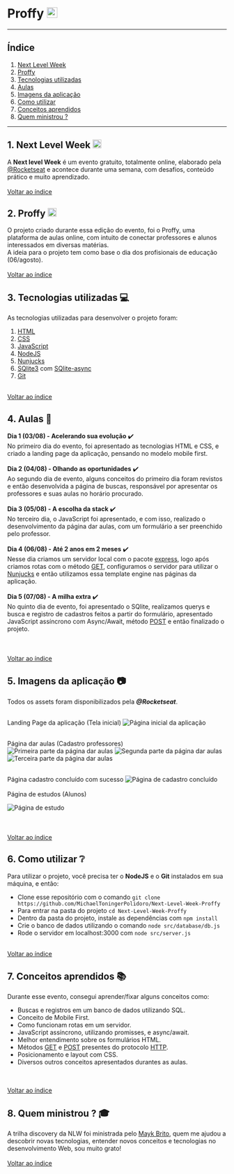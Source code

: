 <h1>Proffy <img src="/public/images/favicon.png" width="24px"></h1>

***
## <a name="indice">Índice</a>
  1. [Next Level Week](#nlw)
  2. [Proffy](#proffy)
  3. [Tecnologias utilizadas](#tecnologias-utilizadas)
  4. [Aulas](#aulas)
  5. [Imagens da aplicação](#imagens)
  6. [Como utilizar](#como-utilizar)
  7. [Conceitos aprendidos](#conceitos-aprendidos)
  8. [Quem ministrou ?](#quem-ministrou)

***

## <a name="nlw">1. Next Level Week <img src="/public/images/icons/rocket.svg" width="20px"></a>
  A **Next level Week** é um evento gratuito, totalmente online, elaborado pela [@Rocketseat](https://rocketseat.com.br/) e
  acontece durante uma semana, com desafios, conteúdo prático e muito aprendizado.
  <br><br>[Voltar ao índice](#indice)
  
## <a name="proffy">2. Proffy <img src="/public/images/favicon.png" width="20px"></a>
  O projeto criado durante essa edição do evento, foi o Proffy, uma plataforma de aulas online, com intuito de conectar
  professores e alunos interessados em diversas matérias.<br>
  A ideia para o projeto tem como base o dia dos profisionais de educação (06/agosto).
  <br><br>[Voltar ao índice](#indice)
  
## <a name="tecnologias-utilizadas">3. Tecnologias utilizadas :computer:</a>
  As tecnologias utilizadas para desenvolver o projeto foram:
  1. [HTML](https://developer.mozilla.org/pt-BR/docs/Web/HTML)
  2. [CSS](https://developer.mozilla.org/pt-BR/docs/Glossario/CSS)
  3. [JavaScript](https://developer.mozilla.org/pt-BR/docs/Glossario/JavaScript)
  4. [NodeJS](https://nodejs.org/en/)
  5. [Nunjucks](https://mozilla.github.io/nunjucks/)
  6. [SQlite3](https://sqlite.org/index.html) com [SQlite-async](https://www.npmjs.com/package/sqlite-async)
  7. [Git](https://git-scm.com/)

  <br>[Voltar ao índice](#indice)
  
## <a name="aulas">4. Aulas :memo:</a>
  **Dia 1 (03/08) - Acelerando sua evolução** :heavy_check_mark:  
  No primeiro dia do evento, foi apresentado as tecnologias HTML e CSS, e criado a landing page 
  da aplicação, pensando no modelo mobile first. <br><br>
  **Dia 2 (04/08) - Olhando as oportunidades** :heavy_check_mark:  
  Ao segundo dia de evento, alguns conceitos do primeiro dia foram revistos e então desenvolvida
  a página de buscas, responsável por apresentar os professores e suas aulas no horário procurado.<br><br>
  **Dia 3 (05/08) - A escolha da stack** :heavy_check_mark:  
  No terceiro dia, o JavaScript foi apresentado, e com isso, realizado o desenvolvimento da página dar aulas,
  com um formulário a ser preenchido pelo professor.<br><br>
  **Dia 4 (06/08) - Até 2 anos em 2 meses** :heavy_check_mark:  
  Nesse dia criamos um servidor local com o pacote [express](https://github.com/expressjs/express), logo após
  criamos rotas com o método [GET](https://developer.mozilla.org/pt-BR/docs/Web/HTTP/Methods/GET), configuramos o 
  servidor para utilizar o [Nunjucks](https://mozilla.github.io/nunjucks/) e então utilizamos essa template engine
  nas páginas da aplicação.<br><br>
  **Dia 5 (07/08) - A milha extra** :heavy_check_mark:  
  No quinto dia de evento, foi apresentado o SQlite, realizamos querys e busca e registro de cadastros feitos a partir
  do formulário, apresentado JavaScript assíncrono com Async/Await, método [POST](https://developer.mozilla.org/pt-BR/docs/Web/HTTP/Methods/POST) 
  e então finalizado o projeto.<br><br>
  <br><br>[Voltar ao índice](#indice)
  
## <a name="imagens">5. Imagens da aplicação :camera:</a>
  Todos os assets foram disponibilizados pela ***@Rocketseat***.<br><br>
  
  Landing Page da aplicação (Tela inicial)
  <img src="/github/landing-page.png" alt="Página inicial da aplicação"><br><br>
  
  Página dar aulas (Cadastro professores)
  <img src="/github/give-classes-page1.png" alt="Primeira parte da página dar aulas">
  <img src="/github/give-classes-page2.png" alt="Segunda parte da página dar aulas">
  <img src="/github/give-classes-page3.png" alt="Terceira parte da página dar aulas"><br><br>
  
  Página cadastro concluído com sucesso
  <img src="/github/success-page.png" alt="Página de cadastro concluído"><br><br>
  Página de estudos (Alunos)
  
  <img src="/github/study-page2.png" alt="Página de estudo"><br><br>
  <br><br>[Voltar ao índice](#indice)
  
## <a name="como-utilizar">6. Como utilizar :grey_question:</a>  
  Para utilizar o projeto, você precisa ter o **NodeJS** e o **Git** instalados em sua máquina, e então:<br>
   - Clone esse repositório com o comando `git clone https://github.com/MichaelToningerPolidoro/Next-Level-Week-Proffy`
   - Para entrar na pasta do projeto `cd Next-Level-Week-Proffy`
   - Dentro da pasta do projeto, instale as dependências com `npm install`
   - Crie o banco de dados utilizando o comando `node src/database/db.js`
   - Rode o servidor em localhost:3000 com `node src/server.js`

  <br>[Voltar ao índice](#indice)
  
## <a name="conceitos-aprendidos">7. Conceitos aprendidos :books:</a>
  Durante esse evento, consegui aprender/fixar alguns conceitos como: <br>
   - Buscas e registros em um banco de dados utilizando SQL.
   - Conceito de Mobile First.
   - Como funcionam rotas em um servidor.
   - JavaScript assíncrono, utilizando promisses, e async/await.
   - Melhor entendimento sobre os formulários HTML.
   - Métodos [GET](https://developer.mozilla.org/pt-BR/docs/Web/HTTP/Methods/GET) e [POST](https://developer.mozilla.org/pt-BR/docs/Web/HTTP/Methods/POST) 
   presentes do protocolo [HTTP](https://developer.mozilla.org/pt-BR/docs/Glossario/HTTP).
   - Posicionamento e layout com CSS.
   - Diversos outros conceitos apresentados durantes as aulas.
  
  <br><br>[Voltar ao índice](#indice)
  
## <a name="quem-ministrou">8. Quem ministrou ? :mortar_board:</a>
  A trilha discovery da NLW foi ministrada pelo [Mayk Brito](https://github.com/maykbrito), quem me ajudou
  a descobrir novas tecnologias, entender novos conceitos e tecnologias no desenvolvimento Web, sou muito grato!
  <br><br>[Voltar ao índice](#indice)
